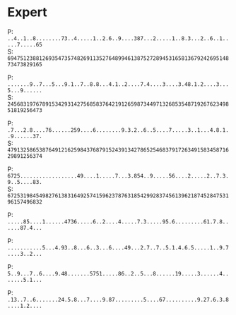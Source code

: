 # Expert

P: `..4..1..8........73..4.....1..2.6..9....387...2.....1..8.3...2..6..1.....7.....65`\
S: `694751238812693547357482691135276489946138752728945316581367924269514873473829165`

P: `.......9..7...5...9.1..7..8.8...4.1..2....7.4....3....3.48.1.2....3...5...9......`\
S: `245683197678915342931427568583764219126598734497132685354871926762349851819256473`

P: `.7...2.8....76......259....6........9.3.2..6..5....7.....3..1...4.8.1..9......37.`\
S: `479132586538764912162598437687915243913427865254683791726349158345871629891256374`

P: `6725..................49....1.....7...3.854..9.....56....2.....2..7.3.9..5....83.`\
S: `672531984549827613831649257415962378763185429928374561396218745284753196157496832`

P: `.....85....1......4736.....6..2....4.....7.3.....95.6.........61.7.8......87.4...`

P: `...........5...4.93..8...6..3...6....49...2.7..7..5.1.4.6.5.....1..9.7....3..2...`

P: `5..9...7..6....9.48.......5751.....86..2..5...8......19.....3......4.......5.1...`

P: `.13..7..6.......24.5.8...7....9.87.........5....67..........9.27.6.3.8....1.2....`

